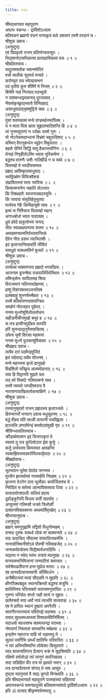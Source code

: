 ```yaml
---
title: ०२२
---
```

श्रीमद्‌भागवत महापुराण  
अष्टमः स्कन्धः - द्वाविंशोऽध्यायः  
बलिवचनं ब्रह्मणो वचनं भगवकृतं बलेः प्रशसनं तस्मै वरदानं च -  
श्रीशुक उवाच -   
(अनुष्टुप्)   
एवं विप्रकृतो राजन् बलिर्भगवतासुरः ।   
भिद्यमानोऽप्यभिन्नात्मा प्रत्याहाविक्लवं वचः ॥ १ ॥   
श्रीबलिरुवाच -   
यद्युत्तमश्लोक भवान्ममेरितं   
वचो व्यलीकं सुरवर्य मन्यते ।   
करोम्यृतं तन्न भवेत्प्रलम्भनं   
पदं तृतीयं कुरु शीर्ष्णि मे निजम् ॥ २ ॥   
बिभेमि नाहं निरयात् पदच्युतो   
न पाशबन्धाद्व्यसनाद् दुरत्ययात् ।   
नैवार्थकृच्छ्राद्भवतो विनिग्रहाद्   
असाधुवादाद्भृशमुद्विजे यथा ॥ ३ ॥   
(अनुष्टुप्)   
पुंसां श्लाघ्यतमं मन्ये दण्डमर्हत्तमार्पितम् ।   
यं न माता पिता भ्राता सुहृदश्चादिशन्ति हि ॥ ४ ॥   
त्वं नूनमसुराणां नः परोक्षः परमो गुरुः ।   
यो नोऽनेकमदान्धानां विभ्रंशं चक्षुरादिशत् ॥ ५ ॥   
यस्मिन् वैरानुबन्धेन व्यूढेन विबुधेतराः ।   
बहवो लेभिरे सिद्धिं यामु हैकान्तयोगिनः ॥ ६ ॥   
तेनाहं निगृहीतोऽस्मि भवता भूरिकर्मणा ।   
बद्धश्च वारुणैः पाशैः नातिव्रीडे न च व्यथे ॥ ७ ॥   
पितामहो मे भवदीयसम्मतः   
प्रह्राद आविष्कृतसाधुवादः ।   
भवद्विपक्षेण विचित्रवैशसं   
संप्रापितस्त्वं परमः स्वपित्रा ॥ ८ ॥   
किमात्मनानेन जहाति योऽन्ततः   
किं रिक्थहारैः स्वजनाख्यदस्युभिः ।   
किं जायया संसृतिहेतुभूतया   
मर्त्यस्य गेहैः किमिहायुषो व्ययः ॥ ९ ॥   
इत्थं स निश्चित्य पितामहो महान्   
अगाधबोधो भवतः पादपद्मम् ।   
ध्रुवं प्रपेदे ह्यकुतोभयं जनाद्   
भीतः स्वपक्षक्षपणस्य सत्तम ॥ १० ॥   
अथाहमप्यात्मरिपोस्तवान्तिकं   
दैवेन नीतः प्रसभं त्याजितश्रीः ।   
इदं कृतान्तान्तिकवर्ति जीवितं   
ययाध्रुवं स्तब्धमतिर्न बुध्यते ॥ ११ ॥   
श्रीशुक उवाच -   
(अनुष्टुप्)   
तस्येत्थं भाषमाणस्य प्रह्रादो भगवत्प्रियः ।   
आजगाम कुरुश्रेष्ठ राकापतिरिवोत्थितः ॥ १२ ॥   
तमिन्द्रसेनः स्वपितामहं श्रिया   
विराजमानं नलिनायतेक्षणम् ।   
प्रांशुं पिशंगांबरमञ्जनत्विषं   
प्रलंबबाहुं शुभगर्षभमैक्षत ॥ १३ ॥   
तस्मै बलिर्वारुणपाशयन्त्रितः   
समर्हणं नोपजहार पूर्ववत् ।   
ननाम मूर्ध्नाश्रुविलोललोचनः   
सव्रीडनीचीनमुखो बभूव ह ॥ १४ ॥   
स तत्र हासीनमुदीक्ष्य सत्पतिं   
हरिं सुनन्दाद्यनुगैरुपासितम् ।   
उपेत्य भूमौ शिरसा महामना   
ननाम मूर्ध्ना पुलकाश्रुविक्लवः ॥ १५ ॥   
श्रीप्रह्राद उवाच -   
त्वयैव दत्तं पदमैन्द्रमूर्जितं   
हृतं तदेवाद्य तथैव शोभनम् ।   
मन्ये महानस्य कृतो ह्यनुग्रहो   
विभ्रंशितो यच्छ्रिय आत्ममोहनात् ॥ १६ ॥   
यया हि विद्वानपि मुह्यते यतः   
तत् को विचष्टे गतिमात्मनो यथा ।   
तस्मै नमस्ते जगदीश्वराय वै   
नारायणायाखिललोकसाक्षिणे ॥ १७ ॥   
श्रीशुक उवाच -   
(अनुष्टुप्)   
तस्यानुश्रृवतो राजन् प्रह्रादस्य कृताञ्जलेः ।   
हिरण्यगर्भो भगवान् उवाच मधुसूदनम् ॥ १८ ॥   
बद्धं वीक्ष्य पतिं साध्वी तत्पत्नी भयविह्वला ।   
प्राञ्जलिः प्रणतोपेन्द्रं बभाषेऽवांमुखी नृप ॥ १९ ॥   
श्रीविन्ध्यावलिरुवाच -   
क्रीडार्थमात्मन इदं त्रिजगत्कृतं ते   
स्वाम्यं तु तत्र कुधियोऽपर ईश कुर्युः ।   
कर्तुः प्रभोस्तव किमस्यत आवहन्ति   
त्यक्तह्रियस्त्वदवरोपितकर्तृवादाः ॥ २० ॥   
श्रीब्रह्मोवाच -   
(अनुष्टुप्)   
भूतभावन भूतेश देवदेव जगन्मय ।   
मुञ्चैनं हृतसर्वस्वं नायमर्हति निग्रहम् ॥ २१ ॥   
कृत्स्ना तेऽनेन दत्ता भूर्लोकाः कर्मार्जिताश्च ये ।   
निवेदितं च सर्वस्वं आत्माविक्लवया धिया ॥ २२ ॥   
यत्पादयोरशठधीः सलिलं प्रदाय   
दूर्वाङ्‌कुरैरपि विधाय सतीं सपर्याम् ।   
अप्युत्तमां गतिमसौ भजते त्रिलोकीं   
दाश्वानविक्लवमनाः कथमार्तिमृच्छेत् ॥ २३ ॥   
श्रीभगवानुवाच -   
(अनुष्टुप्)   
ब्रह्मन् यमनुगृह्णामि तद्विशो विधुनोम्यहम् ।   
यन्मदः पुरुषः स्तब्धो लोकं मां चावमन्यते ॥ २४ ॥   
यदा कदाचित् जीवात्मा संसरन्निजकर्मभिः ।   
नानायोनिष्वनीशोऽयं पौरुषीं गतिमाव्रजेत् ॥ २५ ॥   
जन्मकर्मवयोरूप विद्यैश्वर्यधनादिभिः ।   
यद्यस्य न भवेत् स्तंभः तत्रायं मदनुग्रहः ॥ २६ ॥   
मानस्तम्भनिमित्तानां जन्मादीनां समन्ततः ।   
सर्वश्रेयःप्रतीपानां हन्त मुह्येन्न मत्परः ॥ २७ ॥   
एष दानवदैत्यानामग्रनीः कीर्तिवर्धनः ।   
अजैषीदजयां मायां सीदन्नपि न मुह्यति ॥ २८ ॥   
क्षीणरिक्थश्च्युतः स्थानात्क्षिप्तो बद्धश्च शत्रुभिः ।   
ज्ञातिभिश्च परित्यक्तो यातनामनुयापितः ॥ २९ ॥   
गुरुणा भर्त्सितः शप्तो जहौ सत्यं न सुव्रतः ।   
छलैरुक्तो मया धर्मो नायं त्यजति सत्यवाक् ॥ ३० ॥   
एष मे प्रापितः स्थानं दुष्प्रापं अमरैरपि ।   
सावर्णेरन्तरस्यायं भवितेन्द्रो मदाश्रयः ॥ ३१ ॥   
तावत् सुतलमध्यास्तां विश्वकर्मविनिर्मितम् ।   
यदाधयो व्याधयश्च क्लमस्तन्द्रा पराभवः ।  
नोपसर्गा निवसतां सम्भवन्ति ममेक्षया ॥ ३२ ॥   
इन्द्रसेन महाराज याहि भो भद्रमस्तु ते ।   
सुतलं स्वर्गिभिः प्रार्थ्यं ज्ञातिभिः परिवारितः ॥ ३३ ॥   
न त्वां अभिभविष्यन्ति लोकेशाः किमुतापरे ।   
त्वत् शासनातिगान् दैत्यान् चक्रं मे सूदयिष्यति ॥ ३४ ॥   
रक्षिष्ये सर्वतोऽहं त्वां सानुगं सपरिच्छदम् ।   
सदा सन्निहितं वीर तत्र मां द्रक्ष्यते भवान् ॥ ३५ ॥   
तत्र दानवदैत्यानां संगात् ते भाव आसुरः ।   
दृष्ट्वा मदनुभावं वै सद्यः कुण्ठो विनंक्ष्यति ॥ ३६ ॥   
इति श्रीमद्‌भागवते महापुराणे पारमहंस्यां संहितायां   
अष्टमस्कन्धे वामनप्रादुर्भवे बलिवामनसंवादे द्वाविंशोऽध्यायः ॥ २२ ॥   
हरिः ॐ तत्सत् श्रीकृष्णार्पणमस्तु ॥ 